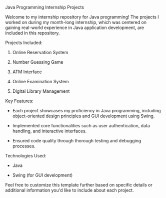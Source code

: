 

Java Programming Internship Projects

Welcome to my internship repository for Java programming! The projects I worked on during my month-long internship, which was centered on gaining real-world experience in Java application development, are included in this repository.



Projects Included:

1) Online Reservation System

2) Number Guessing Game

3) ATM Interface

4) Online Examination System

5) Digital Library Management




Key Features:

  -  Each project showcases my proficiency in Java programming, including object-oriented design principles and GUI development using Swing.

  -  Implemented core functionalities such as user authentication, data handling, and interactive interfaces.

  -  Ensured code quality through thorough testing and debugging processes.




Technologies Used:

-  Java

-  Swing (for GUI development)



Feel free to customize this template further based on specific details or additional information you'd like to include about each project.
